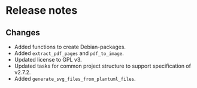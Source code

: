 # Release notes

## Changes

- Added functions to create Debian-packages.
- Added `extract_pdf_pages` and `pdf_to_image`.
- Updated license to GPL v3.
- Updated tasks for common project structure to support specification of v2.7.2.
- Added `generate_svg_files_from_plantuml_files`.